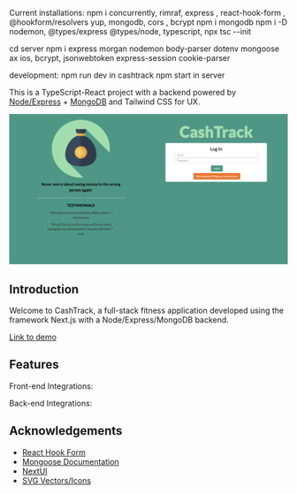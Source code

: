 Current installations:
npm i concurrently, rimraf, express , react-hook-form , @hookform/resolvers yup, mongodb, cors , bcrypt
npm i mongodb
npm i -D nodemon, @types/express @types/node, typescript,
npx tsc --init

cd server
npm i express morgan nodemon body-parser dotenv mongoose ax
ios, bcrypt, jsonwebtoken
express-session cookie-parser

development:
npm run dev in cashtrack
npm start in server

This is a TypeScript-React project with a backend powered by [Node/Express](https://expressjs.com/) + [MongoDB](https://www.mongodb.com/) and Tailwind CSS for UX.

<!-- Deployed via Vercel & PythonAnywhere: [Click here to visit the site](https://fitness-app-ousamuel.vercel.app/)
# SteelStance -->

[![Home Page Screen Shot](public/images/cashtrack.png)](https://raw.githubusercontent.com/ousamuel/CashTrack/main/public/images/cashtrack.png)

## Introduction

Welcome to CashTrack, a full-stack fitness application developed using the framework Next.js with a Node/Express/MongoDB backend. 



[Link to demo](https://www.loom.com/share/a811ea6664ad44ea8a67e11eb4f71439?sid=b6286fa8-1e6d-4dbb-8fb9-6c07f22d93b0)
## Features

Front-end Integrations:

Back-end Integrations:
<!-- 
- User authentication via Flask-Login and Flask-Bcrypt for secure session management and password hashing
- Object-relational mapping utilizing SQLAlchemy
- RESTful API with full CRUD + CORS for cross-origin requests -->

## Acknowledgements

- [React Hook Form](https://react-hook-form.com/)
- [Mongoose Documentation](https://mongoosejs.com/)
- [NextUI](https://nextui.org/)
- [SVG Vectors/Icons](https://www.svgrepo.com/)

<!-- ## To run this repository on your local machine: -->

<!-- Clone the repository

```bash
git clone git@github.com:ousamuel/fitness-app.git
```

Install all required dependencies

```bash
chmod +x setup.sh
bash setup.sh
```

Open two different terminals

Terminal 1: cd into the 1-next directory

- Open providers.js
- Change line 17 to:

```bash
const BACKEND_URL = "http://localhost:3000";
```

Run this command

```bash
npm run dev
```

Terminal 2: cd into the 2-flask directory

- Open app.py
- Comment out lines 16, 31, 32
- Uncomment lines 17, 29, 30

Add this block to end of app.py

```bash
if __name__ == "__main__":
    app.run(port=5555, debug = True )
```

Run this command

```bash
python app.py
```

To re-seed the database with sample data:

```bash
python seed.py
```

Open [http://localhost:3000](http://localhost:3000) with your browser to see the result.

Sample User Logins(1-5):

- email: user1@gmail.com
- password: user1pass

By default:
Next.js server is ran on port 3000 & Flask application on port 5500 -->
